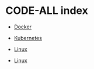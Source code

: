 # CODE-ALL index

* [Docker](LeaningCenter/Docker/Readme.md)

* [Kubernetes](LeaningCenter/Kubernetes/Readme.md)

* [Linux](LeaningCenter/Linux/Readme.md)

* [Linux](LeaningCenter/MySql/Readme.md)

